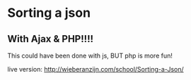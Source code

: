 # Sorting a json
## With Ajax & PHP!!!!

This could have been done with js, BUT php is more fun!

live version: http://wieberanzijn.com/school/Sorting-a-Json/
